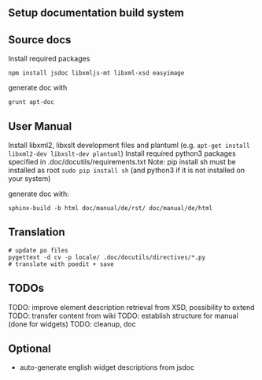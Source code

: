 Setup documentation build system
--------------------------------

Source docs
-----------
Install required packages
```
npm install jsdoc libxmljs-mt libxml-xsd easyimage
```

generate doc with
```
grunt apt-doc
```

User Manual
-----------
Install libxml2, libxslt development files and plantuml (e.g. `apt-get install libxml2-dev libxslt-dev plantuml`)
Install required python3 packages specified in .doc/docutils/requirements.txt
Note: pip install sh must be installed as root `sudo pip install sh`
(and python3 if it is not installed on your system)
 
generate doc with: 
```
sphinx-build -b html doc/manual/de/rst/ doc/manual/de/html
```

Translation
-----------
```
# update po files
pygettext -d cv -p locale/ .doc/docutils/directives/*.py
# translate with poedit + save
```

TODOs
-----

TODO: improve element description retrieval from XSD, possibility to extend
TODO: transfer content from wiki
TODO: establish structure for manual (done for widgets)
TODO: cleanup, doc

Optional
--------

 * auto-generate english widget descriptions from jsdoc